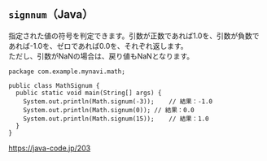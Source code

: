 ## `signnum`（Java）
指定された値の符号を判定できます。引数が正数であれば1.0を、引数が負数であれば-1.0を、ゼロであれば0.0を、それぞれ返します。  
ただし、引数がNaNの場合は、戻り値もNaNとなります。  

```
package com.example.mynavi.math;
 
public class MathSignum {
  public static void main(String[] args) {
    System.out.println(Math.signum(-3));    // 結果：-1.0
    System.out.println(Math.signum(0)); // 結果：0.0
    System.out.println(Math.signum(15));    // 結果：1.0
  }
}
```
https://java-code.jp/203

